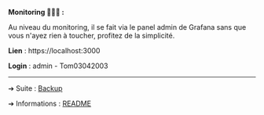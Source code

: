 **Monitoring 👨🏼‍💻 :**

Au niveau du monitoring, il se fait via le panel admin de Grafana sans que vous n'ayez rien à toucher, profitez de la simplicité.

**Lien** : https://localhost:3000

**Login** : admin - Tom03042003

---

➔ Suite : [Backup](https://github.com/HyouKash/spacecrypto.me/blob/main/Documentation/Backup.md)

➔ Informations : [README](https://github.com/HyouKash/spacecrypto.me/blob/main/README.md)

